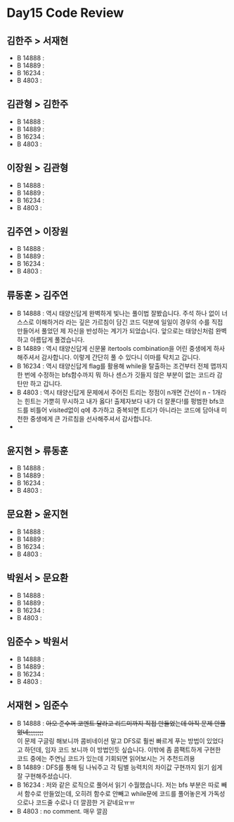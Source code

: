 # Day15 Code Review

## 김한주 > 서재현
- B 14888 :
- B 14889 : 
- B 16234 : 
- B 4803  :

## 김관형 > 김한주
- B 14888 :
- B 14889 : 
- B 16234 : 
- B 4803  :

## 이장원 > 김관형
- B 14888 :
- B 14889 : 
- B 16234 : 
- B 4803  :

## 김주연 > 이장원
- B 14888 :
- B 14889 : 
- B 16234 : 
- B 4803  :

## 류동훈 > 김주연
- B 14888 : 역시 태양신답게 완벽하게 빛나는 풀이법 잘봤습니다. 주석 하나 없이 너 스스로 이해하거라 라는 깊은 가르침이 담긴 코드 덕분에 일일이 경우의 수를 직접만들어서 풀었던 제 자신을 반성하는 계기가 되었습니다. 앞으로는 태양신처럼 완벽하고 아름답게 풀겠습니다.
- B 14889 : 역시 태양신답게 신문물 itertools combination을 어린 중생에게 하사해주셔서 감사합니다. 이렇게 간단히 풀 수 있다니 이마를 탁치고 갑니다.
- B 16234 : 역시 태양신답게 flag를 활용해 while을 탈출하는 조건부터 전체 맵까지 한 번에 수정하는 bfs함수까지 뭐 하나 센스가 깃들지 않은 부분이 없는 코드라 감탄만 하고 갑니다.
- B 4803  : 역시 태양신답게 문제에서 주어진 트리는 정점이 n개면 간선이 n - 1개라는 힌트는 가뿐히 무시하고 내가 옳다! 출제자보다 내가 더 잘푼다!를 펑범한 bfs코드를 비틀어 visited없이 q에 추가하고 중복되면 트리가 아니라는 코드에 담아내 미천한 중생에게 큰 가르침을 선사해주셔서 감사합니다.
- 
## 윤지현 > 류동훈
- B 14888 :
- B 14889 : 
- B 16234 : 
- B 4803  :

## 문요환 > 윤지현
- B 14888 :
- B 14889 : 
- B 16234 : 
- B 4803  :

## 박원서 > 문요환
- B 14888 :
- B 14889 : 
- B 16234 : 
- B 4803  :

## 임준수 > 박원서
- B 14888 :  
- B 14889 :  
- B 16234 : 
- B 4803  :

## 서재현 > 임준수
- B 14888 : ~~아오 준수꺼 코멘트 달라고 리드미까지 직접 만들었는데 아직 문제 안풀었네;;;;;;;;~~  
이 문제 구글링 해보니까 콤비네이션 말고 DFS로 훨씬 빠르게 푸는 방법이 있었다고 하던데, 임자 코드 보니까 이 방법인듯 싶습니다. 이밖에 좀 콤팩트하게 구현한 코드 중에는 주연님 코드가 있는데 기회되면 읽어보시는 거 추천드려용
- B 14889 : DFS를 통해 팀 나눠주고 각 팀별 능력치의 차이값 구현까지 읽기 쉽게 잘 구현해주셨습니다.
- B 16234 : 저와 같은 로직으로 풀어서 읽기 수월했습니다. 저는 bfs 부분은 따로 빼서 함수로 만들었는데, 오히려 함수로 안빼고 while문에 코드를 풀어놓은게 가독성으로나 코드줄 수로나 더 깔끔한 거 같네요ㅠㅠ
- B 4803  : no comment. 매우 깔끔
